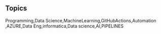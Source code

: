 ## Topics
Programming,Data Science,MachineLearning,GitHubActions,Automation
,AZURE,Data Eng,informatica,Data science,AI,PIPELINES
